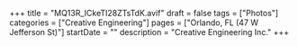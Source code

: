 +++
title = "MQ13R_ICkeTI28ZTsTdK.avif"
draft = false
tags = ["Photos"]
categories = ["Creative Engineering"]
pages = ["Orlando, FL (47 W Jefferson St)"]
startDate = ""
description = "Creative Engineering Inc."
+++
